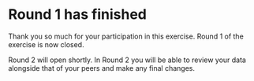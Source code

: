 # Round 1 has finished

Thank you so much for your participation in this exercise.
Round 1 of the exercise is now closed.

Round 2 will open shortly.
In Round 2 you will be able to review your data alongside that of your peers and make any final changes.
